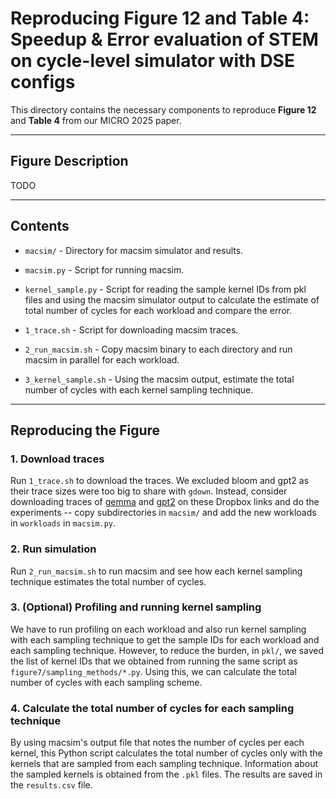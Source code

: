 # Reproducing Figure 12 and Table 4: Speedup & Error evaluation of STEM on cycle-level simulator with DSE configs

This directory contains the necessary components to reproduce **Figure 12** and **Table 4** from our MICRO 2025 paper.

---

## Figure Description

TODO

---

## Contents

- `macsim/` - Directory for macsim simulator and results.
- `macsim.py` - Script for running macsim.
- `kernel_sample.py` - Script for reading the sample kernel IDs from pkl files and using the macsim simulator output to calculate the estimate of total number of cycles for each workload and compare the error.

- `1_trace.sh` - Script for downloading macsim traces.
- `2_run_macsim.sh` - Copy macsim binary to each directory and run macsim in parallel for each workload.
- `3_kernel_sample.sh` - Using the macsim output, estimate the total number of cycles with each kernel sampling technique.
---

## Reproducing the Figure

### 1. Download traces

Run `1_trace.sh` to download the traces. We excluded bloom and gpt2 as their trace sizes were too big to share with `gdown`. Instead, consider downloading traces of [gemma](https://www.dropbox.com/scl/fi/ewcyrogwv7odc6soi9v6n/gemma_nvbit.tar.gz?rlkey=arifvlad3kj9tcw6ogze7n04m&st=a06uyay0&dl=0) and [gpt2](https://www.dropbox.com/scl/fi/qn72hfwyeo5qq120kyade/gpt2_nvbit.tar.gz?rlkey=pal8q77bwf4iarypfts2osus3&st=97rzuvab&dl=0) on these Dropbox links and do the experiments -- copy subdirectories in `macsim/` and add the new workloads in `workloads` in `macsim.py`. 

### 2. Run simulation

Run `2_run_macsim.sh` to run macsim and see how each kernel sampling technique estimates the total number of cycles.

### 3. (Optional) Profiling and running kernel sampling

We have to run profiling on each workload and also run kernel sampling with each sampling technique to get the sample IDs for each workload and each sampling technique. However, to reduce the burden, in `pkl/`, we saved the list of kernel IDs that we obtained from running the same script as `figure7/sampling_methods/*.py`. Using this, we can calculate the total number of cycles with each sampling scheme. 

### 4. Calculate the total number of cycles for each sampling technique

By using macsim's output file that notes the number of cycles per each kernel, this Python script calculates the total number of cycles only with the kernels that are sampled from each sampling technique. Information about the sampled kernels is obtained from the `.pkl` files. The results are saved in the `results.csv` file. 